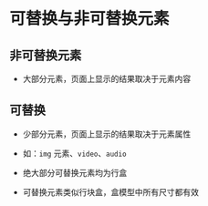 # 可替换与非可替换元素

## 非可替换元素

- 大部分元素，页面上显示的结果取决于元素内容

## 可替换

- 少部分元素，页面上显示的结果取决于元素属性

- 如：`img` 元素、`video`、`audio`

- 绝大部分可替换元素均为行盒

- 可替换元素类似行块盒，盒模型中所有尺寸都有效
